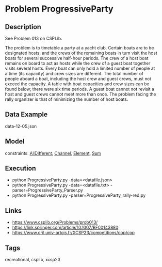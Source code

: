 # Problem ProgressiveParty
## Description
See Problem 013 on CSPLib.

The problem is to timetable a party at a yacht club.
Certain boats are to be designated hosts, and the crews of the remaining boats in turn visit the
host boats for several successive half-hour periods. The crew of a host boat remains on board
to act as hosts while the crew of a guest boat together visits several hosts. Every boat can only
hold a limited number of people at a time (its capacity) and crew sizes are different. The total
number of people aboard a boat, including the host crew and guest crews, must not exceed the
capacity. A table with boat capacities and crew sizes can be found below; there were six time
periods. A guest boat cannot not revisit a host and guest crews cannot meet more than once.
The problem facing the rally organizer is that of minimizing the number of host boats.

## Data Example
  data-12-05.json

## Model
  constraints: [AllDifferent](http://pycsp.org/documentation/constraints/AllDifferent), [Channel](http://pycsp.org/documentation/constraints/Channel), [Element](http://pycsp.org/documentation/constraints/Element), [Sum](http://pycsp.org/documentation/constraints/Sum)

## Execution
  - python ProgressiveParty.py -data=<datafile.json>
  - python ProgressiveParty.py -data=<datafile.txt> -parser=ProgressiveParty_Parser.py
  - python ProgressiveParty.py -parser=ProgressiveParty_rally-red.py <number> <number>

## Links
  - https://www.csplib.org/Problems/prob013/
  - https://link.springer.com/article/10.1007/BF00143880
  - https://www.cril.univ-artois.fr/XCSP23/competitions/cop/cop

## Tags
  recreational, csplib, xcsp23
